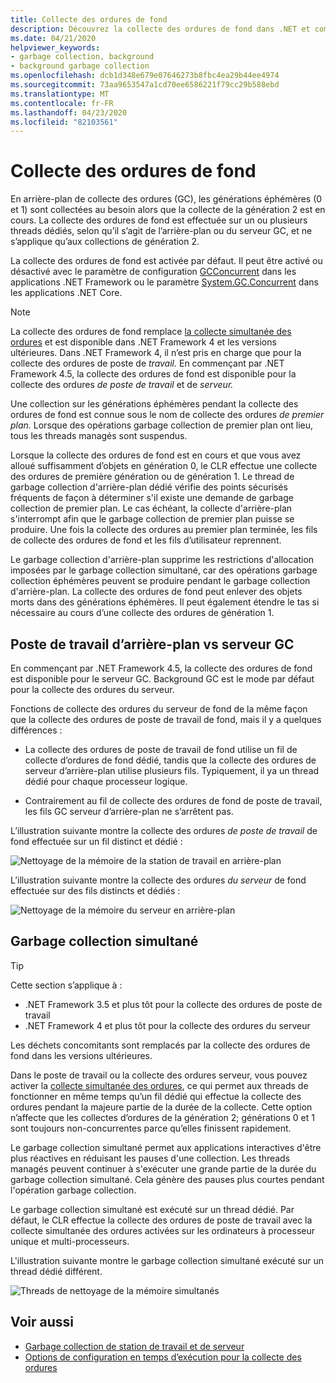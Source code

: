 ```yaml
---
title: Collecte des ordures de fond
description: Découvrez la collecte des ordures de fond dans .NET et comment il diffère dans la station de travail et la collecte des ordures serveur.
ms.date: 04/21/2020
helpviewer_keywords:
- garbage collection, background
- background garbage collection
ms.openlocfilehash: dcb1d348e679e07646273b8fbc4ea29b44ee4974
ms.sourcegitcommit: 73aa9653547a1cd70ee6586221f79cc29b588ebd
ms.translationtype: MT
ms.contentlocale: fr-FR
ms.lasthandoff: 04/23/2020
ms.locfileid: "82103561"
---
```

# <a name="background-garbage-collection"></a>Collecte des ordures de fond

En arrière-plan de collecte des ordures (GC), les générations éphémères (0 et 1) sont collectées au besoin alors que la collecte de la génération 2 est en cours. La collecte des ordures de fond est effectuée sur un ou plusieurs threads dédiés, selon qu’il s’agit de l’arrière-plan ou du serveur GC, et ne s’applique qu’aux collections de génération 2.

La collecte des ordures de fond est activée par défaut. Il peut être activé ou désactivé avec le paramètre de configuration [GCConcurrent](../../../docs/framework/configure-apps/file-schema/runtime/gcconcurrent-element.md) dans les applications .NET Framework ou le paramètre [System.GC.Concurrent](../../core/run-time-config/garbage-collector.md#systemgcconcurrentcomplus_gcconcurrent) dans les applications .NET Core.

> [!NOTE]
> La collecte des ordures de fond remplace [la collecte simultanée des ordures](#concurrent-garbage-collection) et est disponible dans .NET Framework 4 et les versions ultérieures. Dans .NET Framework 4, il n’est pris en charge que pour la collecte des ordures de poste de *travail.* En commençant par .NET Framework 4.5, la collecte des ordures de fond est disponible pour la collecte des ordures *de poste de travail* et de *serveur.*

Une collection sur les générations éphémères pendant la collecte des ordures de fond est connue sous le nom de collecte des ordures *de premier plan.* Lorsque des opérations garbage collection de premier plan ont lieu, tous les threads managés sont suspendus.

Lorsque la collecte des ordures de fond est en cours et que vous avez alloué suffisamment d’objets en génération 0, le CLR effectue une collecte des ordures de première génération ou de génération 1. Le thread de garbage collection d'arrière-plan dédié vérifie des points sécurisés fréquents de façon à déterminer s'il existe une demande de garbage collection de premier plan. Le cas échéant, la collecte d'arrière-plan s'interrompt afin que le garbage collection de premier plan puisse se produire. Une fois la collecte des ordures au premier plan terminée, les fils de collecte des ordures de fond et les fils d’utilisateur reprennent.

Le garbage collection d'arrière-plan supprime les restrictions d'allocation imposées par le garbage collection simultané, car des opérations garbage collection éphémères peuvent se produire pendant le garbage collection d'arrière-plan. La collecte des ordures de fond peut enlever des objets morts dans des générations éphémères. Il peut également étendre le tas si nécessaire au cours d’une collecte des ordures de génération 1.

## <a name="background-workstation-vs-server-gc"></a>Poste de travail d’arrière-plan vs serveur GC

En commençant par .NET Framework 4.5, la collecte des ordures de fond est disponible pour le serveur GC. Background GC est le mode par défaut pour la collecte des ordures du serveur.

Fonctions de collecte des ordures du serveur de fond de la même façon que la collecte des ordures de poste de travail de fond, mais il y a quelques différences :

- La collecte des ordures de poste de travail de fond utilise un fil de collecte d’ordures de fond dédié, tandis que la collecte des ordures de serveur d’arrière-plan utilise plusieurs fils. Typiquement, il ya un thread dédié pour chaque processeur logique.

- Contrairement au fil de collecte des ordures de fond de poste de travail, les fils GC serveur d’arrière-plan ne s’arrêtent pas.

L’illustration suivante montre la collecte des ordures *de poste de travail* de fond effectuée sur un fil distinct et dédié :

![Nettoyage de la mémoire de la station de travail en arrière-plan](./media/fundamentals/background-workstation-garbage-collection.png)

L’illustration suivante montre la collecte des ordures *du serveur* de fond effectuée sur des fils distincts et dédiés :

![Nettoyage de la mémoire du serveur en arrière-plan](./media/fundamentals/background-server-garbage-collection.png)

## <a name="concurrent-garbage-collection"></a>Garbage collection simultané

> [!TIP]
> Cette section s’applique à :
>
> - .NET Framework 3.5 et plus tôt pour la collecte des ordures de poste de travail
> - .NET Framework 4 et plus tôt pour la collecte des ordures du serveur
>
> Les déchets concomitants sont remplacés par la collecte des ordures de fond dans les versions ultérieures.

Dans le poste de travail ou la collecte des ordures serveur, vous pouvez activer la [collecte simultanée des ordures](../../../docs/framework/configure-apps/file-schema/runtime/gcconcurrent-element.md), ce qui permet aux threads de fonctionner en même temps qu’un fil dédié qui effectue la collecte des ordures pendant la majeure partie de la durée de la collecte. Cette option n’affecte que les collectes d’ordures de la génération 2; générations 0 et 1 sont toujours non-concurrentes parce qu’elles finissent rapidement.

Le garbage collection simultané permet aux applications interactives d'être plus réactives en réduisant les pauses d'une collection. Les threads managés peuvent continuer à s'exécuter une grande partie de la durée du garbage collection simultané. Cela génère des pauses plus courtes pendant l'opération garbage collection.

Le garbage collection simultané est exécuté sur un thread dédié. Par défaut, le CLR effectue la collecte des ordures de poste de travail avec la collecte simultanée des ordures activées sur les ordinateurs à processeur unique et multi-processeurs.

L'illustration suivante montre le garbage collection simultané exécuté sur un thread dédié différent.

![Threads de nettoyage de la mémoire simultanés](./media/gc-concurrent.png)

## <a name="see-also"></a>Voir aussi

- [Garbage collection de station de travail et de serveur](workstation-server-gc.md)
- [Options de configuration en temps d’exécution pour la collecte des ordures](../../core/run-time-config/garbage-collector.md)

